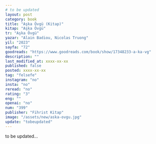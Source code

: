 ```yaml
---
# to be updated
layout: post
category: book
title: "Aşka Övgü (Kitap)"
kitap: "Aşka Övgü"
tr: "Aşka Övgü"
yazar: "Alain Badiou, Nicolas Truong"
yil: "2023"
sayfa: "72"
goodreads: "https://www.goodreads.com/book/show/17348233-a-ka-vg"
description: ""
last_modified_at: xxxx-xx-xx
published: false
posted: xxxx-xx-xx
tag: "felsefe"
instagram: "no"
insta: "no"
reread: "no"
rating: "3"
eng: ""
openai: "no"
num: "399"
publisher: "Fihrist Kitap"
image: "/assets/new/aska-ovgu.jpg"
update: "tobeupdated"
---
```


to be updated...
